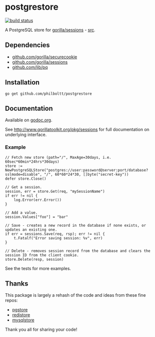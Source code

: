 # postgrestore

[![build status](https://secure.travis-ci.org/philboltt/postgrestore.png)](http://travis-ci.org/philboltt/postgrestore)

A PostgreSQL store for [gorilla/sessions](http://www.gorillatoolkit.org/pkg/sessions) - [src](https://github.com/gorilla/sessions).

## Dependencies

* [github.com/gorilla/securecookie](https://github.com/gorilla/securecookie)
* [github.com/gorilla/sessions](https://github.com/gorilla/sessions)
* [github.com/lib/pq](https://github.com/lib/pq)

## Installation

    go get github.com/philboltt/postgrestore

## Documentation

Available on [godoc.org](http://www.godoc.org/github.com/philboltt/postgrestore).

See http://www.gorillatoolkit.org/pkg/sessions for full documentation on underlying interface.

### Example

    // Fetch new store (path="/", MaxAge=30days, i.e. 60sec*60min*24hrs*30days)
    store := NewPostgreSQLStore("postgres://user:password@server:port/database?sslmode=disable", "/", 60*60*24*30, []byte("secret-key"))
    defer store.Close()

    // Get a session.
    session, err = store.Get(req, "mySessionName")
    if err != nil {
        log.Error(err.Error())
    }

    // Add a value.
    session.Values["foo"] = "bar"

    // Save - creates a new record in the database if none exists, or updates an existing one.
    if err = sessions.Save(req, rsp); err != nil {
        t.Fatalf("Error saving session: %v", err)
    }

    // Delete - removes session record from the database and clears the session ID from the client cookie.
    store.Delete(resp, session)

See the tests for more examples.

## Thanks

This package is largely a rehash of the code and ideas from these fine repos:

* [pgstore](https://github.com/antonlindstrom/pgstore)
* [redistore](https://github.com/boj/redistore)
* [mysqlstore](https://github.com/srinathgs/mysqlstore)

Thank you all for sharing your code!
